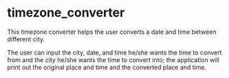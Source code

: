 # timezone_converter
This timezone converter helps the user converts a date and time between different city.

The user can input the city, date, and time he/she wants the time to convert from and the city he/she wants the time to convert into; the application will print out the original place and time and the converted place and time. 
